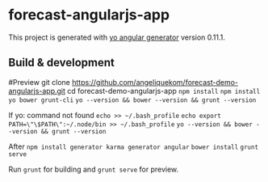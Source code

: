 # forecast-angularjs-app

This project is generated with [yo angular generator](https://github.com/yeoman/generator-angular)
version 0.11.1.

## Build & development

#Preview
git clone https://github.com/angeliquekom/forecast-demo-angularjs-app.git
cd forecast-demo-angularjs-app
`npm install`
`npm install yo bower grunt-cli`
`yo --version && bower --version && grunt --version`

If yo: command not found
`echo >> ~/.bash_profile`
`echo export PATH=\"\$PATH\":~/.node/bin >> ~/.bash_profile`
`yo --version && bower --version && grunt --version`

After
`npm install generator karma generator angular`
`bower install`
`grunt serve`


Run `grunt` for building and `grunt serve` for preview.